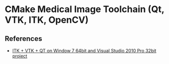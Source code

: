# CMake Medical Image Toolchain (Qt, VTK, ITK, OpenCV)

## References
- [ITK + VTK + QT on Window 7 64bit and Visual Studio 2010 Pro 32bit project](http://guitarcplusplus.blogspot.com/2013/02/itk-vtk-qt-on-window-7-64bit-and-visual.html)

